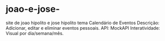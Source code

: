 # joao-e-jose-

site de joao hipolito e jose hipolito 
tema Calendário de Eventos
Descrição: Adicionar, editar e eliminar eventos pessoais.
API: MockAPI
Interatividade: Visual por dia/semana/mês.  